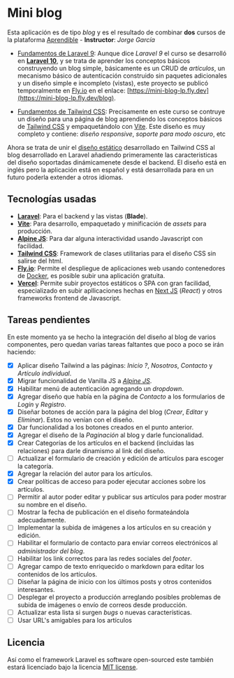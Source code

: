 # Mini blog

Esta aplicación es de tipo *blog* y es el resultado de combinar **dos** cursos de la plataforma [Aprendible](https://aprendible.com/) - **Instructor**: *Jorge García*

- [Fundamentos de Laravel 9](https://aprendible.com/series/fundamentos-de-laravel-9): Aunque dice *Laravel 9* el curso se desarrolló en **[Laravel 10](https://laravel.com/docs/10.x)**, y se trata de aprender los conceptos básicos construyendo un blog simple, básicamente es un CRUD de *artículos*, un mecanismo básico de autenticación construido sin paquetes adicionales y un diseño simple e incompleto (vistas), este proyecto se publicó temporalmente en [Fly.io](https://fly.io/) en el enlace: [https://mini-blog-lp.fly.dev](https://mini-blog-lp.fly.dev/blog).

- [Fundamentos de Tailwind CSS](https://aprendible.com/series/tailwindcss): Precisamente en este curso se contruye un diseño para una página de blog aprendiendo los conceptos básicos de [Tailwind CSS](https://tailwindcss.com/) y empaquetándolo con [Vite](https://vitejs.dev/). Este diseño es muy completo y contiene: *diseño responsive*, *soporte para modo oscuro*, etc

Ahora se trata de unir el [diseño estático](https://tailwindcss-template-drab.vercel.app/) desarrollado en Tailwind CSS al blog desarrollado en Laravel añadiendo primeramente las caracteristicas del diseño soportadas dinámicamenete desde el backend. El diseño está en inglés pero la aplicación está en español y está desarrollada para en un futuro poderla extender a otros idiomas.

## Tecnologías usadas

- **[Laravel](https://laravel.com/)**: Para el backend y las vistas (**Blade**).
- **[Vite](https://vitejs.dev/)**: Para desarrollo, empaquetado y minificación de *assets* para producción.
- **[Alpine JS](https://alpinejs.dev/)**: Para dar alguna interactividad usando Javascript con facilidad.
- **[Tailwind CSS](https://tailwindcss.com/)**: Framework de clases utilitarias para el diseño CSS sin salirse del html.
- **[Fly.io](https://fly.io/)**: Permite el despliegue de aplicaciones web usando contenedores de [Docker](https://www.docker.com/), es posible subir una aplicación gratuita.
- **[Vercel](https://vercel.com/)**: Permite subir proyectos estáticos o SPA con gran facilidad, especializado en subir apllicaciones hechas en [Next JS](https://vercel.com/) (*React*) y otros frameworks frontend de Javascript.

## Tareas pendientes

En este momento ya se hecho la integración del diseño al blog de varios componentes, pero quedan varias tareas faltantes que poco a poco se irán haciendo:

- [x] Aplicar diseño Tailwind a las páginas: *Inicio ?*, *Nosotros*, *Contacto* y *Artículo individual*.
- [x] Migrar funcionalidad de Vanilla JS a *[Alpine JS](https://alpinejs.dev/)*.
- [x] Habilitar menú de autenticación agregando un *dropdown*.
- [x] Agregar diseño que había en la página de *Contacto* a los formularios de *Login* y *Registro*.
- [x] Diseñar botones de acción para la página del blog (*Crear*, *Editar* y *Eliminar*). Estos no venían con el diseño.
- [x] Dar funcionalidad a los botones creados en el punto anterior.
- [x] Agregar el diseño de la *Paginación* al blog y darle funcionalidad.
- [x] Crear Categorías de los artículos en el backend (incluidas las relaciones) para darle dinamismo al link del diseño.
- [ ] Actualizar el formulario de creación y edición de artículos para escoger la categoría.
- [x] Agregar la relación del autor para los artículos.
- [x] Crear políticas de acceso para poder ejecutar acciones sobre los artículos.
- [ ] Permitir al autor poder editar y publicar sus artículos para poder mostrar su nombre en el diseño.
- [ ] Mostrar la fecha de publicación en el diseño formateándola adecuadamente.
- [ ] Implementar la subida de imágenes a los artículos en su creación y edición.
- [ ] Habilitar el formulario de contacto para enviar correos electrónicos al *administrador del blog*.
- [ ] Habilitar los link correctos para las redes sociales del *footer*.
- [ ] Agregar campo de texto enriquecido o markdown para editar los contenidos de los artículos.
- [ ] Diseñar la página de inicio con los últimos posts y otros contenidos interesantes.
- [ ] Desplegar el proyecto a producción arreglando posibles problemas de subida de imágenes o envío de correos desde producción.
- [ ] Actualizar esta lista si surgen *bugs* o nuevas características.
- [ ] Usar URL's amigables para los artículos

## Licencia

Así como el framework Laravel es software open-sourced este también estará licenciado bajo la licencia [MIT license](https://opensource.org/licenses/MIT).
